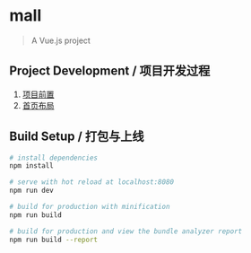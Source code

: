 # mall

> A Vue.js project

## Project  Development / 项目开发过程 
1.  [项目前置](https://github.com/JackWong992/mall/blob/master/Development%20diary/chapter%20One.md)
2. [首页布局]()

## Build Setup / 打包与上线

``` bash
# install dependencies
npm install

# serve with hot reload at localhost:8080
npm run dev

# build for production with minification
npm run build

# build for production and view the bundle analyzer report
npm run build --report
```

